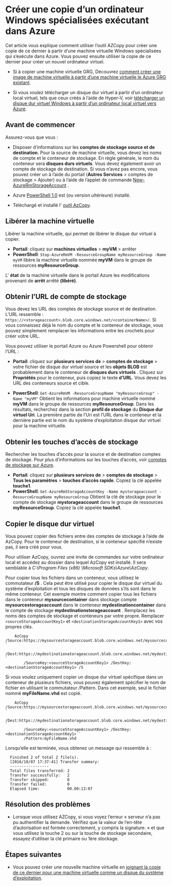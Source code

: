 <properties
    pageTitle="Créer une copie d’un ordinateur virtuel spécialisée dans Azure | Microsoft Azure"
    description="Apprenez à créer une copie d’un ordinateur Windows spécialisées exécutant dans Azure, dans le modèle de déploiement du Gestionnaire de ressources."
    services="virtual-machines-windows"
    documentationCenter=""
    authors="cynthn"
    manager="timlt"
    editor=""
    tags="azure-resource-manager"/>

<tags
    ms.service="virtual-machines-windows"
    ms.workload="infrastructure-services"
    ms.tgt_pltfrm="vm-windows"
    ms.devlang="na"
    ms.topic="article"
    ms.date="10/20/2016"
    ms.author="cynthn"/>
    
    
    
# <a name="create-a-copy-of-a-specialized-windows-vm-running-in-azure"></a>Créer une copie d’un ordinateur Windows spécialisées exécutant dans Azure 

Cet article vous explique comment utiliser l’outil AZCopy pour créer une copie de ce dernier à partir d’une machine virtuelle Windows spécialisées qui s’exécute dans Azure. Vous pouvez ensuite utiliser la copie de ce dernier pour créer un nouvel ordinateur virtuel. 

- Si à copier une machine virtuelle GRG, Découvrez [comment créer une image de machine virtuelle à partir d’une machine virtuelle le Azure GRG existant](virtual-machines-windows-capture-image.md).

- Si vous voulez télécharger un disque dur virtuel à partir d’un ordinateur local virtuel, tels que ceux créés à l’aide de Hyper-V, voir [télécharger un disque dur virtuel Windows à partir d’un ordinateur local virtuel vers Azure](virtual-machines-windows-upload-image.md).


## <a name="before-you-begin"></a>Avant de commencer

Assurez-vous que vous :

- Disposer d’informations sur les **comptes de stockage source et de destination**. Pour la source de machine virtuelle, vous devez les noms de compte et le conteneur de stockage. En règle générale, le nom du conteneur sera **disques durs virtuels**. Vous devez également avoir un compte de stockage de destination. Si vous n’avez pas encore, vous pouvez créer un à l’aide du portail (**Autres Services** > comptes de stockage > Ajouter) ou à l’aide de l’applet de commande [New-AzureRmStorageAccount](https://msdn.microsoft.com/library/mt607148.aspx) . 

- Azure [PowerShell 1.0](../powershell-install-configure.md) est (ou version ultérieure) installé.

- Téléchargé et installé l' [outil AzCopy](../storage/storage-use-azcopy.md). 


## <a name="deallocate-the-vm"></a>Libérer la machine virtuelle

Libérer la machine virtuelle, qui permet de libérer le disque dur virtuel à copier. 

- **Portail**: cliquez sur **machines virtuelles** > **myVM** > arrêter
- **PowerShell**: `Stop-AzureRmVM -ResourceGroupName myResourceGroup -Name myVM` libère la machine virtuelle nommée **myVM** dans le groupe de ressources **myResourceGroup**.

L' **état** de la machine virtuelle dans le portail Azure les modifications provenant de **arrêt** arrêté **(libéré)**.


## <a name="get-the-storage-account-urls"></a>Obtenir l’URL de compte de stockage

Vous devez les URL des comptes de stockage source et de destination. L’URL ressemble : `https://<storageaccount>.blob.core.windows.net/<containerName>/`. Si vous connaissez déjà le nom du compte et le conteneur de stockage, vous pouvez simplement remplacer les informations entre les crochets pour créer votre URL. 

Vous pouvez utiliser le portail Azure ou Azure Powershell pour obtenir l’URL :

- **Portail**: cliquez sur **plusieurs services de** > **comptes de stockage**  >  <storage account> votre fichier de disque dur virtuel source et les **objets BLOB** est probablement dans le conteneur de **disques durs virtuels** . Cliquez sur **Propriétés** pour le conteneur, puis copiez le texte **d’URL**. Vous devez les URL des conteneurs source et cible. 

- **PowerShell**: `Get-AzureRmVM -ResourceGroupName "myResourceGroup" -Name "myVM"` Obtient les informations pour machine virtuelle nommé **myVM** dans le groupe de ressources **myResourceGroup**. Dans les résultats, recherchez dans la section **profil de stockage** du **Disque dur virtuel Uri**. La première partie de l’Uri est l’URL dans le conteneur et la dernière partie est le nom du système d’exploitation disque dur virtuel pour la machine virtuelle.

## <a name="get-the-storage-access-keys"></a>Obtenir les touches d’accès de stockage

Rechercher les touches d’accès pour la source et de destination comptes de stockage. Pour plus d’informations sur les touches d’accès, voir [comptes de stockage sur Azure](../storage/storage-create-storage-account.md).

- **Portail**: cliquez sur **plusieurs services de** > **comptes de stockage**  >  <storage account> **Tous les paramètres** > **touches d’accès rapide**. Copiez la clé appelée **touche1**.
- **PowerShell**: `Get-AzureRmStorageAccountKey -Name mystorageaccount -ResourceGroupName myResourceGroup` Obtient la clé de stockage pour le compte de stockage **mystorageaccount** dans le groupe de ressources **myResourceGroup**. Copiez la clé appelée **touche1**.


## <a name="copy-the-vhd"></a>Copier le disque dur virtuel 

Vous pouvez copier des fichiers entre des comptes de stockage à l’aide de AzCopy. Pour le conteneur de destination, si le conteneur spécifié n’existe pas, il sera créé pour vous. 

Pour utiliser AzCopy, ouvrez une invite de commandes sur votre ordinateur local et accédez au dossier dans lequel AzCopy est installé. Il sera semblable à *C:\Program Files (x86) \Microsoft SDKs\Azure\AzCopy*. 

Pour copier tous les fichiers dans un conteneur, vous utilisez le commutateur **/S** . Cela peut être utilisé pour copier le disque dur virtuel du système d’exploitation et tous les disques de données s’ils sont dans le même conteneur. Cet exemple montre comment copier tous les fichiers dans le conteneur **mysourcecontainer** dans stockage compte **mysourcestorageaccount** dans le conteneur **mydestinationcontainer** dans le compte de stockage **mydestinationstorageaccount** . Remplacez les noms des comptes de stockage et conteneurs par votre propre. Remplacer `<sourceStorageAccountKey1>` et `<destinationStorageAccountKey1>` avec vos propres clés.

```
    AzCopy /Source:https://mysourcestorageaccount.blob.core.windows.net/mysourcecontainer `
        /Dest:https://mydestinationatorageaccount.blob.core.windows.net/mydestinationcontainer `
        /SourceKey:<sourceStorageAccountKey1> /DestKey:<destinationStorageAccountKey1> /S
```

Si vous voulez uniquement copier un disque dur virtuel spécifique dans un conteneur de plusieurs fichiers, vous pouvez également spécifier le nom de fichier en utilisant le commutateur /Pattern. Dans cet exemple, seul le fichier nommé **myFileName.vhd** est copié.

```
    AzCopy /Source:https://mysourcestorageaccount.blob.core.windows.net/mysourcecontainer `
        /Dest:https://mydestinationatorageaccount.blob.core.windows.net/mydestinationcontainer `
        /SourceKey:<sourceStorageAccountKey1> /DestKey:<destinationStorageAccountKey1> `
        /Pattern:myFileName.vhd
```


Lorsqu’elle est terminée, vous obtenez un message qui ressemble à :

```
  Finished 2 of total 2 file(s).
  [2016/10/07 17:37:41] Transfer summary:
  -----------------
  Total files transferred: 2
  Transfer successfully:   2
  Transfer skipped:        0
  Transfer failed:         0
  Elapsed time:            00.00:13:07
```

## <a name="troubleshooting"></a>Résolution des problèmes

- Lorsque vous utilisez AZCopy, si vous voyez l’erreur « serveur n’a pas pu authentifier la demande. Vérifiez que la valeur de l’en-tête d’autorisation est formée correctement, y compris la signature. » et que vous utilisez la touche 2 ou sur la touche de stockage secondaire, essayez d’utiliser la clé primaire ou 1ère stockage.


## <a name="next-steps"></a>Étapes suivantes

- Vous pouvez créer une nouvelle machine virtuelle en [joignant la copie de ce dernier pour une machine virtuelle comme un disque du système d’exploitation](virtual-machines-windows-create-vm-specialized.md).












